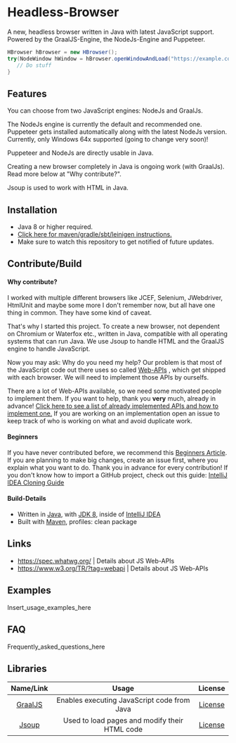 # Headless-Browser

A new, headless browser written in Java with latest JavaScript support. Powered by the GraalJS-Engine,
the NodeJs-Engine and Puppeteer.

```java
HBrowser hBrowser = new HBrowser();
try(NodeWindow hWindow = hBrowser.openWindowAndLoad("https://example.com")){
   // Do stuff    
}
```

## Features
You can choose from two JavaScript engines: NodeJs and GraalJs.

The NodeJs engine is currently the default and recommended one.
Puppeteer gets installed automatically along with the latest NodeJs version.
Currently, only Windows 64x supported (going to change very soon)!

Puppeteer and NodeJs are directly usable in Java.

Creating a new browser completely in Java is ongoing work (with GraalJs). Read more below at "Why contribute?".

Jsoup is used to work with HTML in Java.

## Installation

- Java 8 or higher required.
- [Click here for maven/gradle/sbt/leinigen instructions.](https://jitpack.io/#Osiris-Team/Headless-Browser)
- Make sure to watch this repository to get notified of future updates.

## Contribute/Build

#### Why contribute?

I worked with multiple different browsers like JCEF, Selenium, JWebdriver, HtmlUnit and maybe some more I don't remember
now, but all have one thing in common. They have some kind of caveat.

That's why I started this project. To create a new browser, not dependent on Chromium or Waterfox etc., written in Java,
compatible with all operating systems that can run Java. We use Jsoup to handle HTML and the GraalJS engine to handle
JavaScript.

Now you may ask: Why do you need my help? Our problem is that most of the JavaScript code out there uses so
called [Web-APIs](https://developer.mozilla.org/en-US/docs/Web/API)
, which get shipped with each browser. We will need to implement those APIs by ourselfs.

There are a lot of Web-APIs available, so we need some motivated people to implement them. If you want to help, thank
you **very** much, already in
advance! [Click here to see a list of already implemented APIs and how to implement one.](how-to-implement-a-js-web-api.md)
If you are working on an implementation open an issue to keep track of who is working on what and avoid duplicate work.

#### Beginners

If you have never contributed before, we recommend
this [Beginners Article](https://www.jetbrains.com/help/idea/contribute-to-projects.html). If you are planning to make
big changes, create an issue first, where you explain what you want to do. Thank you in advance for every contribution!
If you don't know how to import a GitHub project, check out this
guide: [IntelliJ IDEA Cloning Guide](https://blog.jetbrains.com/idea/2020/10/clone-a-project-from-github/)

#### Build-Details

- Written in [Java](https://java.com/),
  with [JDK 8](https://www.oracle.com/java/technologies/javase/javase-jdk8-downloads.html), inside
  of [IntelliJ IDEA](https://www.jetbrains.com/idea/)
- Built with [Maven](https://maven.apache.org/), profiles: clean package

## Links

- https://spec.whatwg.org/ | Details about JS Web-APIs
- https://www.w3.org/TR/?tag=webapi | Details about JS Web-APIs

## Examples

Insert_usage_examples_here

## FAQ

Frequently_asked_questions_here

## Libraries

| Name/Link | Usage | License |
| :-----: | :-----: | :-----: |
| [GraalJS](https://github.com/oracle/graaljs) | Enables executing JavaScript code from Java | [License](https://github.com/oracle/graaljs/blob/master/LICENSE) |
| [Jsoup](https://github.com/jhy/jsoup)      | Used to load pages and modify their HTML code      |   [License](https://github.com/jhy/jsoup/blob/master/LICENSE) |
